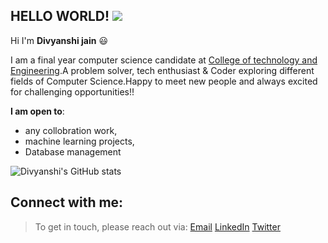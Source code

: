 ## **HELLO WORLD!** ![](<img src="https://user-images.githubusercontent.com/54709490/147473407-51f5f41b-c8d1-44a3-b81e-818ba2349bdb.gif" width="400" height="40" />)
Hi I'm **Divyanshi jain** :smiley:

I am a final year computer science candidate at [College of technology and Engineering](https://www.ctae.ac.in/).A problem solver, tech enthusiast & Coder exploring different fields of Computer Science.Happy to meet new people and always excited for challenging opportunities!!

**I am open to**:

- any collobration work,
- machine learning projects,
- Database management 

![Divyanshi's GitHub stats](https://github-readme-stats.vercel.app/api?username=DivyanshijainDj&theme=dark&show_icons=true)

## Connect with me:

> To get in touch, please reach out via:  [Email](divyanshijain174@gmail.com) [LinkedIn](https://www.linkedin.com/in/divyanshijain/) [Twitter](https://twitter.com/DivyanshiJain_) 
